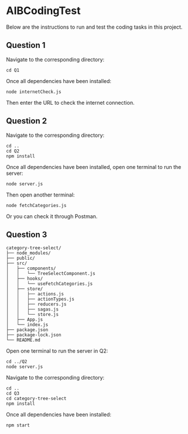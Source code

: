 # AIBCodingTest

Below are the instructions to run and test the coding tasks in this project.

## Question 1

Navigate to the corresponding directory:
```
cd Q1
```

Once all dependencies have been installed:
```
node internetCheck.js
```

Then enter the URL to check the internet connection.


## Question 2

Navigate to the corresponding directory:
```
cd ..
cd Q2
npm install
```

Once all dependencies have been installed, open one terminal to run the server:
```
node server.js
```

Then open another terminal:
```
node fetchCategories.js
```

Or you can check it through Postman.


## Question 3

```
category-tree-select/
├── node_modules/
├── public/
├── src/
│   ├── components/
│   │   └── TreeSelectComponent.js
│   ├── hooks/
│   │   └── useFetchCategories.js
│   ├── store/
│   │   ├── actions.js
│   │   ├── actionTypes.js
│   │   ├── reducers.js
│   │   ├── sagas.js
│   │   └── store.js
│   ├── App.js
│   └── index.js
├── package.json
├── package-lock.json
└── README.md
```

Open one terminal to run the server in Q2:
```
cd ../Q2
node server.js
```

Navigate to the corresponding directory:
```
cd ..
cd Q3
cd category-tree-select
npm install
```

Once all dependencies have been installed:
```
npm start
```